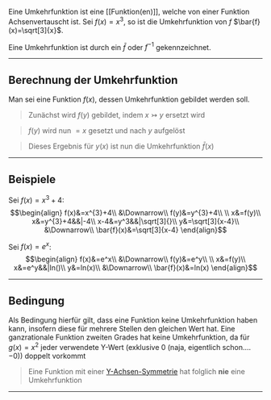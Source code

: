 Eine Umkehrfunktion ist eine [[Funktion(en)]], welche von einer Funktion Achsenvertauscht ist.
Sei $f(x)=x^3$, so ist die Umkehrfunktion von $f$
$\bar{f}(x)=\sqrt[3]{x}$.

Eine Umkehrfunktion ist durch ein $\bar{f}$ oder $f^{-1}$ gekennzeichnet.

---
## Berechnung der Umkehrfunktion
Man sei eine Funktion $f(x)$, dessen Umkehrfunktion gebildet werden soll.

>Zunächst wird $f(y)$ gebildet, indem $x\rightarrowtail y$ ersetzt wird

>$f(y)$ wird nun $=x$ gesetzt und nach $y$ aufgelöst

>Dieses Ergebnis für $y(x)$ ist nun die Umkehrfunktion $\bar{f}(x)$

---
## Beispiele
Sei $f(x)=x^{3}+4$:
$$\begin{align}
f(x)&=x^{3}+4\\
&\Downarrow\\
f(y)&=y^{3}+4\\
\\
x&=f(y)\\
x&=y^{3}+4&&|-4\\
x-4&=y^3&&|\sqrt[3]{}\\
y&=\sqrt[3]{x-4}\\
&\Downarrow\\
\bar{f}(x)&=\sqrt[3]{x-4}
\end{align}$$

Sei $f(x)=e^x$:
$$\begin{align}
f(x)&=e^x\\
&\Downarrow\\
f(y)&=e^y\\
\\
x&=f(y)\\
x&=e^y&&|ln()\\
y&=ln(x)\\
&\Downarrow\\
\bar{f}(x)&=ln(x)
\end{align}$$

---
## Bedingung
Als Bedingung hierfür gilt, dass eine Funktion keine Umkehrfunktion haben kann, insofern diese für mehrere Stellen den gleichen Wert hat.
Eine ganzrationale Funktion zweiten Grades hat keine Umkehrfunktion, da für $g(x)=x^2$ jeder verwendete Y-Wert (exklusive 0 (naja, eigentlich schon.... $-0$)) doppelt vorkommt

>Eine Funktion mit einer [Y-Achsen-Symmetrie](Symmetrie.md) hat folglich **nie** eine Umkehrfunktion

---